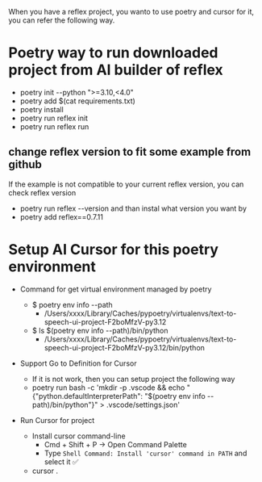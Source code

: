 When you have a reflex project, you wanto to use poetry and cursor for it, you can refer the following way.


# Poetry way to run downloaded project from AI builder of reflex 
- poetry init --python ">=3.10,<4.0"
- poetry add $(cat requirements.txt)
- poetry install 
- poetry run reflex init
- poetry run reflex run 

## change reflex version to fit some example from github
If the example is not compatible to your current reflex version, you can check reflex version 
- poetry run reflex --version 
and than instal what version you want by 
- poetry add reflex==0.7.11

# Setup AI Cursor for this poetry environment 
- Command for get virtual environment managed by poetry 
    - $ poetry env info --path
        - /Users/xxxx/Library/Caches/pypoetry/virtualenvs/text-to-speech-ui-project-F2boMfzV-py3.12
    - $ ls $(poetry env info --path)/bin/python 
        - /Users/xxxx/Library/Caches/pypoetry/virtualenvs/text-to-speech-ui-project-F2boMfzV-py3.12/bin/python    

- Support Go to Definition for Cursor
    - If it is not work, then you can setup project the following way 
    - poetry run bash -c 'mkdir -p .vscode && echo "{\"python.defaultInterpreterPath\": \"$(poetry env info --path)/bin/python\"}" > .vscode/settings.json'

- Run Cursor for project 
    - Install cursor command-line 
        - Cmd + Shift + P -> Open Command Palette
        - Type ```Shell Command: Install 'cursor' command in PATH``` and select it ✅
    - cursor . 
    


